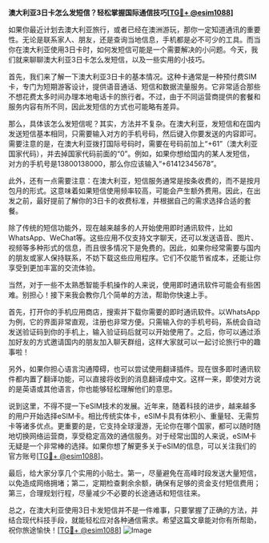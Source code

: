 **澳大利亚3日卡怎么发短信？轻松掌握国际通信技巧[[TG💪+ @esim1088](https://t.me/s/esim1088)]**

如果你最近计划去澳大利亚旅行，或者已经在澳洲游玩，那你一定知道通讯的重要性。无论是联系家人、朋友，还是查询当地信息，手机都是必不可少的工具。而当你在澳大利亚使用3日卡时，如何发短信可能是一个需要解决的小问题。今天，我们就来聊聊澳大利亚3日卡怎么发短信，以及一些实用的小技巧。

首先，我们来了解一下澳大利亚3日卡的基本情况。这种卡通常是一种预付费SIM卡，专门为短期游客设计，提供语音通话、短信和数据流量服务。它非常适合那些不想花费太多时间办理本地电话卡的旅行者。不过，由于不同运营商提供的套餐和服务内容有所不同，因此发短信的方式也可能略有差异。

那么，具体该怎么发短信呢？其实，方法并不复杂。在澳大利亚，发短信和在国内发送短信基本相同，只需要输入对方的手机号码，然后键入你要发送的内容即可。需要注意的是，在澳大利亚拨打国际号码时，需要在号码前加上“+61”（澳大利亚国家代码），并去掉国家代码前面的“0”。例如，如果你想给国内的某人发短信，对方的手机号是13800138000，那么你应该输入“+61412345678”。

此外，还有一点需要注意：在澳大利亚，短信服务通常是按条收费的，而不是按月包月的形式。这意味着如果短信使用频率较高，可能会产生额外费用。因此，在出发之前，最好提前了解你的3日卡的收费标准，并根据自己的需求选择合适的套餐。

除了传统的短信功能外，现在越来越多的人开始使用即时通讯软件，比如WhatsApp、WeChat等。这些应用不仅支持文字聊天，还可以发送语音、图片、视频等多种形式的信息，而且很多情况下是免费的。因此，如果你经常需要与国内的朋友或家人保持联系，不妨下载这些应用程序。它们不仅能节省成本，还能让你享受到更加丰富的交流体验。

当然，对于一些不太熟悉智能手机操作的人来说，使用即时通讯软件可能会有些困难。别担心！接下来我会教你几个简单的方法，帮助你快速上手。

首先，打开你的手机应用商店，搜索并下载你需要的即时通讯软件。以WhatsApp为例，它的界面非常直观，注册也非常方便。只需输入你的手机号码，系统会自动发送验证码到你的手机上，输入验证码后就可以开始使用了。之后，你可以通过添加好友的方式邀请国内的朋友加入聊天群组，这样大家就可以一起讨论旅行中的趣事啦！

另外，如果你担心语言沟通障碍，也可以尝试使用翻译插件。现在很多即时通讯软件都内置了翻译功能，可以直接将收到的消息翻译成中文。这样一来，即使对方说的是英语或其他语言，你也能够轻松理解他们的意思。

说到这里，不得不提一下eSIM技术的发展。近年来，随着科技的进步，越来越多的用户开始选择eSIM卡。相比传统实体卡，eSIM卡具有体积小、重量轻、无需剪卡等诸多优点。更重要的是，它支持全球漫游，无论你在哪个国家，都可以随时随地切换网络运营商，享受稳定高效的通信服务。对于经常出国的人来说，eSIM卡无疑是一个非常棒的选择。如果你想了解更多关于eSIM的信息，可以关注我们的官方账号[[TG💪+ @esim1088](https://t.me/s/esim1088)]。

最后，给大家分享几个实用的小贴士。第一，尽量避免在高峰时段发送大量短信，以免造成网络拥堵；第二，定期检查剩余余额，确保有足够的资金支付短信费用；第三，合理规划行程，尽量减少不必要的长途通话和短信往来。

总之，在澳大利亚使用3日卡发短信并不是一件难事，只要掌握了正确的方法，并结合现代科技手段，就能轻松应对各种通信需求。希望这篇文章能对你有所帮助，祝你旅途愉快！[[TG💪+ @esim1088](https://t.me/s/esim1088)] ![Image](https://i.postimg.cc/4NQfJmqS/Snipaste-2025-05-13-00-14-12.png)